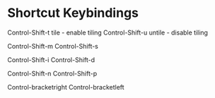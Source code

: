 Shortcut Keybindings
==============================

Control-Shift-t    tile - enable tiling
Control-Shift-u  untile - disable tiling

Control-Shift-m
Control-Shift-s

Control-Shift-i
Control-Shift-d

Control-Shift-n
Control-Shift-p

Control-bracketright
Control-bracketleft
